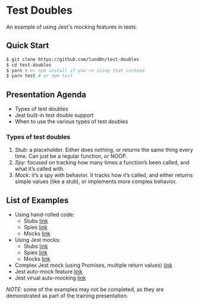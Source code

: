 # Test Doubles

An example of using Jest's mocking features in tests.

## Quick Start

```bash
$ git clone https://github.com/lund0n/test-doubles
$ cd test-doubles
$ yarn # or npm install if you're using that instead
$ yarn test # or npm test
```

## Presentation Agenda

* Types of test doubles
* Jest built-in test double support
* When to use the various types of test doubles

### Types of test doubles

1. *Stub*: a placeholder. Either does nothing, or returns the same thing every time. Can just be a regular function, or NOOP.
2. *Spy*: focused on tracking how many times a function’s been called, and what it’s called with.
3. *Mock*: it’s a spy with behavior. It tracks how it’s called, and either returns simple values (like a stub), or implements more complex behavior.

## List of Examples

* Using hand-rolled code:
  * Stubs [link](https://github.com/lund0n/test-doubles/blob/master/src/stubs-fns.test.js)
  * Spies [link](https://github.com/lund0n/test-doubles/blob/master/src/spy-fns.test.js)
  * Mocks [link](https://github.com/lund0n/test-doubles/blob/master/src/mock-fns.test.js)
* Using Jest mocks:
  * Stubs [link](https://github.com/lund0n/test-doubles/blob/master/src/stubs-jest.test.js)
  * Spies [link](https://github.com/lund0n/test-doubles/blob/master/src/spy-jest.test.js)
  * Mocks [link](https://github.com/lund0n/test-doubles/blob/master/src/mock-jest.test.js)
* Complex Jest mock (using Promises, multiple return values) [link](https://github.com/lund0n/test-doubles/blob/master/src/random-user.test.js)
* Jest auto-mock feature [link](https://github.com/lund0n/test-doubles/blob/master/src/api.test.js)
* Jest virual auto-mocking [link](https://github.com/lund0n/test-doubles/blob/master/src/custom-mocks.test.js)

*NOTE*: some of the examples may not be completed, as they are demonstrated as part of the training presentation.
